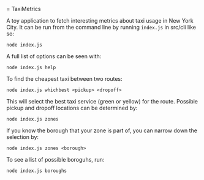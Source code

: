 
= TaxiMetrics

A toy application to fetch interesting metrics about taxi usage in New York City.
It can be run from the command line by running `index.js` in src/cli like so:

`node index.js`

A full list of options can be seen with:

`node index.js help`

To find the cheapest taxi between two routes:

`node index.js whichbest <pickup> <dropoff>`

This will select the best taxi service (green or yellow) for the route.
Possible pickup and dropoff locations can be determined by:

`node index.js zones`

If you know the borough that your zone is part of, you can narrow down the selection by:

`node index.js zones <borough>`

To see a list of possible boroguhs, run:

`node index.js boroughs`
